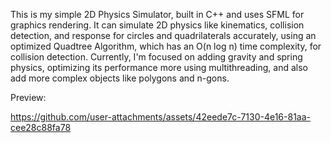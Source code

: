 This is my simple 2D Physics Simulator, built in C++ and uses SFML for graphics rendering. 
It can simulate 2D physics like kinematics, collision detection, and response for circles and quadrilaterals accurately,
using an optimized Quadtree Algorithm, which has an O(n log n) time complexity, for collision detection. 
Currently, I'm focused on adding gravity and spring physics, optimizing its performance more using multithreading, and also 
add more complex objects like polygons and n-gons.

Preview:

https://github.com/user-attachments/assets/42eede7c-7130-4e16-81aa-cee28c88fa78




